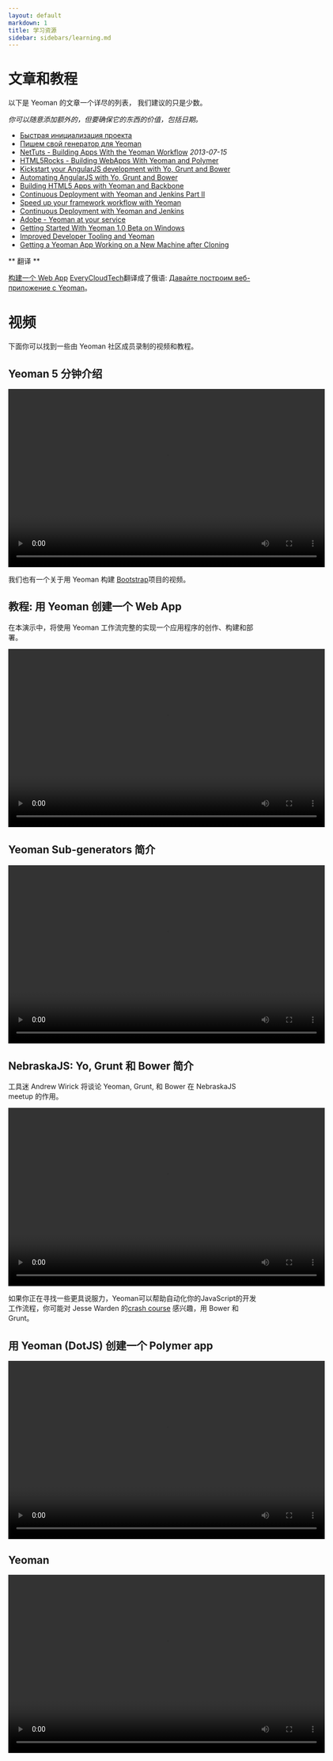```yaml
---
layout: default
markdown: 1
title: 学习资源
sidebar: sidebars/learning.md
---
```


# 文章和教程

以下是 Yeoman 的文章一个详尽的列表， 我们建议的只是少数。

*你可以随意添加额外的，但要确保它的东西的价值，包括日期。*

* [Быстрая инициализация проекта](http://frontender.info/skaffolding-dlya-frontenderov/)
* [Пишем свой генератор для Yeoman](http://frontender.info/generator-yeoman/)
* [NetTuts - Building Apps With the Yeoman Workflow](http://code.tutsplus.com/tutorials/building-apps-with-the-yeoman-workflow--net-33254) *2013-07-15*
* [HTML5Rocks - Building WebApps With Yeoman and Polymer](http://www.html5rocks.com/en/tutorials/webcomponents/yeoman/)
* [Kickstart your AngularJS development with Yo, Grunt and Bower](http://www.sitepoint.com/kickstart-your-angularjs-development-with-yeoman-grunt-and-bower/)
* [Automating AngularJS with Yo, Grunt and Bower](http://newtriks.com/2013/06/11/automating-angularjs-with-yeoman-grunt-and-bower/)
* [Building HTML5 Apps with Yeoman and Backbone](http://rockyj.in/2013/05/11/yeoman_and_backbone.html)
* [Continuous Deployment with Yeoman and Jenkins Part II](https://weluse.de/blog/continuous-deployment-with-yeoman-and-jenkins-part-ii.html)
* [Speed up your framework workflow with Yeoman](http://shoogledesigns.com/blog/blog/2013/08/02/speed-up-your-css-framework-install-with-yeoman/)
* [Continuous Deployment with Yeoman and Jenkins](https://weluse.de/blog/continuous-deployment-with-yeoman-and-jenkins.html)
* [Adobe - Yeoman at your service](http://www.adobe.com/devnet/archive/html5/articles/yeoman-at-your-service.html)
* [Getting Started With Yeoman 1.0 Beta on Windows](http://decodize.com/blog/2013/03/03/getting-started-with-yeoman-1-dot-0-beta-on-windows/)
* [Improved Developer Tooling and Yeoman](http://addyosmani.com/blog/improved-developer-tooling-and-yeoman/)
* [Getting a Yeoman App Working on a New Machine after Cloning](http://www.justinmccandless.com/blog/Getting+a+Yeoman+App+Working+on+a+New+Machine+after+Cloning)

** 翻译 **

[构建一个 Web App](http://yeoman.io/codelab/index.html) [EveryCloudTech](http://www.everycloudtech.com/)翻译成了俄语: [Давайте построим веб-приложение c Yeoman](http://www.everycloudtech.com/Yeoman)。

# 视频

<p>下面你可以找到一些由 Yeoman 社区成员录制的视频和教程。</p>

<section>
  <h2 class="hero-title">Yeoman 5 分钟介绍</h2>
  <div class="row tutorial">
  <div class="video-container">
    <video width="640" height="360" controls>
      <source src="http://7xqcdm.com1.z0.glb.clouddn.com/Getting%20started%20with%20Yeoman%20and%20generator-webapp.mp4" type="video/mp4">
      您的浏览器不支持 video 标签。
    </video>
  </div>
  <p>我们也有一个关于用 Yeoman 构建 <a href="https://www.youtube.com/watch?v=RO8TdD5EuNs">Bootstrap</a>项目的视频。</p>
  </div>
</section>

<section>
  <h2 class="hero-title">教程: 用 Yeoman 创建一个 Web App</h2>
  <div class="row tutorial">
  <p>在本演示中，将使用 Yeoman 工作流完整的实现一个应用程序的创作、构建和部署。</p>
  <div class="video-container">
    <video width="640" height="360" controls>
      <source src="http://7xqcdm.com1.z0.glb.clouddn.com/Automating%20Your%20Front-End%20Workflow%20With%20Yeoman%201.0.mp4" type="video/mp4">
      您的浏览器不支持 video 标签。
    </video>
  </div>
  </div>
</section>

<section>
  <h2 class="hero-title">Yeoman Sub-generators 简介</h2>
  <div class="row tutorial">
  <div class="video-container">
    <video width="640" height="360" controls>
      <source src="http://7xqcdm.com1.z0.glb.clouddn.com/An%20Introduction%20To%20Yeoman%20Sub-generators.mp4" type="video/mp4">
      您的浏览器不支持 video 标签。
    </video>
  </div>
  </div>
</section>

<section>
  <h2 class="hero-title">NebraskaJS: Yo, Grunt 和 Bower 简介</h2>
  <div class="row tutorial">
  <p>工具迷 Andrew Wirick 将谈论 Yeoman, Grunt, 和 Bower 在 NebraskaJS meetup 的作用。</p>
  <div class="video-container">
    <video width="640" height="360" controls>
      <source src="http://7xqcdm.com1.z0.glb.clouddn.com/Andrew%20Wirick%20at%20NebraskaJS%20-%20Yeoman.mp4" type="video/mp4">
      您的浏览器不支持 video 标签。
    </video>
  </div>
  <p>如果你正在寻找一些更具说服力，Yeoman可以帮助自动化你的JavaScript的开发工作流程，你可能对 Jesse Warden 的<a href="https://www.youtube.com/watch?v=vkRv0r_tNXY">crash course</a> 感兴趣，用 Bower 和 Grunt。</p>
  </div>
</section>

<section>
  <h2 class="hero-title">用 Yeoman (DotJS) 创建一个 Polymer app</h2>
  <div class="row tutorial">
  <div class="video-container">
    <video width="640" height="360" controls>
      <source src="http://7xqcdm.com1.z0.glb.clouddn.com/Building%20a%20Polymer%20app%20with%20Yeoman%20%28DotJS%29.mp4" type="video/mp4">
      您的浏览器不支持 video 标签。
    </video>
  </div>
  </div>
</section>

<section>
  <h2 class="hero-title">Yeoman</h2>
  <div class="row tutorial">
  <div class="video-container">
    <video width="640" height="360" controls>
      <source src="http://7xqcdm.com1.z0.glb.clouddn.com/Yeoman%20with%20Addy%20Osmani.mp4" type="video/mp4">
      您的浏览器不支持 video 标签。
    </video>
  </div>
  </div>
</section>

